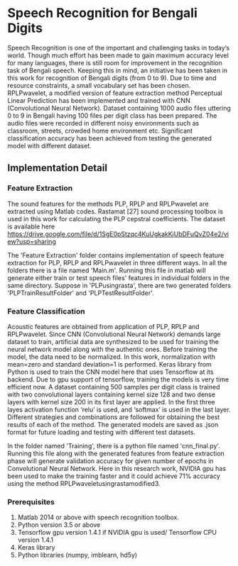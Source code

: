 # Speech Recognition for Bengali Digits

Speech Recognition is one of the important and challenging tasks in today’s world. Though much effort has been made to gain maximum accuracy level for many languages, there is still room for improvement in the recognition task of Bengali speech. Keeping this in mind, an initiative has been taken in this work for recognition of Bengali digits (from 0 to 9). Due to time and resource constraints, a small vocabulary set has been chosen. RPLPwavelet, a modified version of feature extraction method Perceptual Linear Prediction has been implemented and trained with CNN (Convolutional Neural Network). Dataset containing 1000 audio files uttering 0 to 9 in Bengali having 100 files per digit class has been prepared. The audio files were recorded in different noisy environments such as classroom, streets, crowded home environment etc. Significant classification accuracy has been achieved from testing the generated model with different dataset.

## Implementation Detail

### Feature Extraction

The sound features for the methods PLP, RPLP and RPLPwavelet are extracted using Matlab codes. Rastamat [27] sound processing toolbox is used in this work for calculating the PLP cepstral coefficients. The dataset is available here https://drive.google.com/file/d/1SgE0pStzqc4KuUgkakKjUbDFuQvZ04e2/view?usp=sharing

The 'Feature Extraction' folder contains implementation of speech feature extraction for PLP, RPLP and RPLPwavelet in three different ways. In all the folders there is a file named 'Main.m'. Running this file in matlab will generate either train or test speech files' features in individual folders in the same directory. Suppose in 'PLPusingrasta', there are two generated folders 'PLPTrainResultFolder' and 'PLPTestResultFolder'.

### Feature Classification

Acoustic features are obtained from application of PLP, RPLP and RPLPwavelet. Since CNN (Convolutional Neural Network) demands large dataset to train, artificial data are synthesized to be used for training the neural network model along with the authentic ones. Before training the model, the data need to be normalized. In this work, normalization with mean=zero and standard deviation=1 is performed. Keras library from Python is used to train the CNN model here that uses Tensorflow at its backend. Due to gpu support of tensorflow, training the models is very time efficient now. A dataset containing 500 samples per digit class is trained with two convolutional layers containing kernel size 128 and two dense layers with kernel size 200 in its first layer are applied. In the first three layes activation function ‘relu’ is used, and ‘softmax’ is used in the last layer. Different strategies and combinations are followed for obtaining the best results of each of the method. The generated models are saved as .json format for future loading and testing with different test datasets.

In the folder named 'Training', there is a python file named 'cnn_final.py'. Running this file along with the generated features from feature extraction phase will generate validation accuracy for given number of epochs in Convolutional Neural Network. Here in this research work, NVIDIA gpu has been used to make the training faster and it could achieve 71% accuracy using the method RPLPwaveletusingrastamodified3.


### Prerequisites

1. Matlab 2014 or above with speech recognition toolbox.
2. Python version 3.5 or above
3. Tensorflow gpu version 1.4.1 if NVIDIA gpu is used/ Tensorflow CPU version 1.4.1
4. Keras library
5. Python libraries (numpy, imblearn, hd5y)

